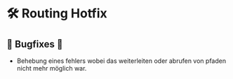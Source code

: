 # 🛠️ Routing Hotfix

## 🐛 Bugfixes 🐛

* Behebung eines fehlers wobei das weiterleiten oder abrufen von pfaden nicht mehr möglich war.